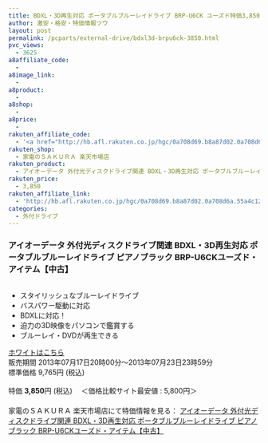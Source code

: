 ```yaml
---
title: BDXL・3D再生対応 ポータブルブルーレイドライブ BRP-U6CK ユーズド特価3,850円！
author: 激安・格安・特価情報ツウ
layout: post
permalink: /pcparts/external-drive/bdxl3d-brpu6ck-3850.html
pvc_views:
  - 3625
a8affiliate_code:
  - 
a8image_link:
  - 
a8product:
  - 
a8shop:
  - 
a8price:
  - 
rakuten_affiliate_code:
  - '<a href="http://hb.afl.rakuten.co.jp/hgc/0a708d69.b8a87d02.0a708d6a.55a4c12c/?pc=http%3a%2f%2fitem.rakuten.co.jp%2fioplaza%2f30-brpu6ck-1307171407901%2f%3fscid%3daf_link_img&m=http%3a%2f%2fm.rakuten.co.jp%2fioplaza%2fi%2f10247361%2f" target="_blank"><img src ="http://hbb.afl.rakuten.co.jp/hgb/?pc=http%3a%2f%2fthumbnail.image.rakuten.co.jp%2f%400_mall%2fioplaza%2fcabinet%2fused03%2fbrpu6ck.jpg%3f_ex%3d128x128&m=http%3a%2f%2fthumbnail.image.rakuten.co.jp%2f%400_mall%2fioplaza%2fcabinet%2fused03%2fbrpu6ck.jpg%3f_ex%3d80x80" border="0"></a>'
rakuten_shop:
  - 家電のＳＡＫＵＲＡ 楽天市場店
rakuten_product:
  - アイオーデータ 外付光ディスクドライブ関連 BDXL・3D再生対応 ポータブルブルーレイドライブ ピアノブラック BRP-U6CKユーズド・アイテム【中古】
rakuten_price:
  - 3,850
rakuten_affiliate_link:
  - 'http://hb.afl.rakuten.co.jp/hgc/0a708d69.b8a87d02.0a708d6a.55a4c12c/?pc=http%3a%2f%2fitem.rakuten.co.jp%2fioplaza%2f30-brpu6ck-1307171407901%2f%3fscid%3daf_link_img&m=http%3a%2f%2fm.rakuten.co.jp%2fioplaza%2fi%2f10247361%2f'
categories:
  - 外付ドライブ
---
```

### アイオーデータ 外付光ディスクドライブ関連 BDXL・3D再生対応 ポータブルブルーレイドライブ ピアノブラック BRP-U6CKユーズド・アイテム【中古】

<div class="img-bg2 img_L">
  <a href="http://hb.afl.rakuten.co.jp/hgc/0a708d69.b8a87d02.0a708d6a.55a4c12c/?pc=http%3a%2f%2fitem.rakuten.co.jp%2fioplaza%2f30-brpu6ck-1307171407901%2f%3fscid%3daf_link_img&m=http%3a%2f%2fm.rakuten.co.jp%2fioplaza%2fi%2f10247361%2f" target="_blank"><img src="http://hbb.afl.rakuten.co.jp/hgb/?pc=http%3a%2f%2fthumbnail.image.rakuten.co.jp%2f%400_mall%2fioplaza%2fcabinet%2fused03%2fbrpu6ck.jpg%3f_ex%3d128x128&m=http%3a%2f%2fthumbnail.image.rakuten.co.jp%2f%400_mall%2fioplaza%2fcabinet%2fused03%2fbrpu6ck.jpg%3f_ex%3d80x80" border="0" title="" alt="" /></a>
</div>

<!--more-->

  * スタイリッシュなブルーレイドライブ
  * バスパワー駆動に対応
  * BDXLに対応！
  * 迫力の3D映像をパソコンで鑑賞する
  * ブルーレイ・DVDが再生できる

<a href="http://hb.afl.rakuten.co.jp/hgc/0a708d69.b8a87d02.0a708d6a.55a4c12c/?pc=http%3a%2f%2fitem.rakuten.co.jp%2fioplaza%2f30-brpu6c-1307171424401%2f%3fscid%3daf_link_img&m=http%3a%2f%2fm.rakuten.co.jp%2fioplaza%2fi%2f10247366%2f" target="_blank"><img src="http://hbb.afl.rakuten.co.jp/hgb/?pc=http%3a%2f%2fthumbnail.image.rakuten.co.jp%2f%400_mall%2fioplaza%2fcabinet%2fused03%2fbrpu6c.jpg&m=http%3a%2f%2fthumbnail.image.rakuten.co.jp%2f%400_mall%2fioplaza%2fcabinet%2fused03%2fbrpu6c.jpg%3f_ex%3d64x64" border="0" title="" alt="" />ホワイトはこちら</a>  
販売期間 2013年07月17日20時00分～2013年07月23日23時59分  
標準価格 9,765円 (税込)  
<br clear="all" />特価 <span class="tokka-price"><strong>3,850</strong></span>円 (税込) 　＜価格比較サイト最安値 : 5,800円＞  
　　  
家電のＳＡＫＵＲＡ 楽天市場店にて特価情報を見る： <a href="http://hb.afl.rakuten.co.jp/hgc/0a708d69.b8a87d02.0a708d6a.55a4c12c/?pc=http%3a%2f%2fitem.rakuten.co.jp%2fioplaza%2f30-brpu6ck-1307171407901%2f%3fscid%3daf_link_img&m=http%3a%2f%2fm.rakuten.co.jp%2fioplaza%2fi%2f10247361%2f" target="_blank"><span class="fs150p">アイオーデータ 外付光ディスクドライブ関連 BDXL・3D再生対応 ポータブルブルーレイドライブ ピアノブラック BRP-U6CKユーズド・アイテム【中古】</span></a>